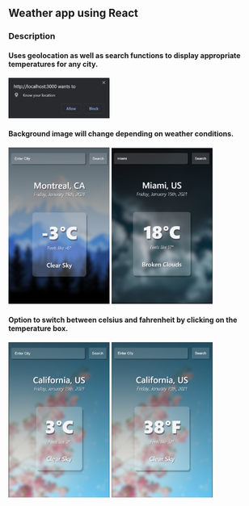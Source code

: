 ## Weather app using React 

### Description <br/>
#### Uses geolocation as well as search functions to display appropriate temperatures for any city. <br />
<img width='200' src='./src/assets/screenshots/geolocation.png' /><br />

#### Background image will change depending on weather conditions. <br />
<img width='200' src='./src/assets/screenshots/sc1.png' />
<img width='200' src='./src/assets/screenshots/sc2.png' /><br/>

#### Option to switch between celsius and fahrenheit by clicking on the temperature box. <br/>
<img width='200' src='./src/assets/screenshots/sc4.png' />
<img width='200' src='./src/assets/screenshots/sc3.png' /><br/>

